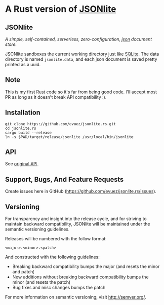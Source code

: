 # A Rust version of [JSONlite](https://github.com/nodesocket/jsonlite)

## JSONlite

*A simple, self-contained, serverless, zero-configuration, [json](http://www.json.org/) document store.*

JSONlite sandboxes the current working directory just like [SQLite](https://www.sqlite.org/). The data directory is named `jsonlite.data`, and each json document is saved pretty printed as a uuid.

## Note

This is my first Rust code so it's far from being good code. I'll accept most PR as long as it doesn't break API compatibility :).

## Installation

```shell
git clone https://github.com/evuez/jsonlite.rs.git
cd jsonlite.rs
cargo build --release
ln -s $PWD/target/release/jsonlite /usr/local/bin/jsonlite
```

## API

See [original API](https://github.com/nodesocket/jsonlite#api).

## Support, Bugs, And Feature Requests

Create issues here in GitHub (https://github.com/evuez/jsonlite.rs/issues).

## Versioning

For transparency and insight into the release cycle, and for striving to maintain backward compatibility, JSONlite will be maintained under the semantic versioning guidelines.

Releases will be numbered with the follow format:

`<major>.<minor>.<patch>`

And constructed with the following guidelines:

+ Breaking backward compatibility bumps the major (and resets the minor and patch)
+ New additions without breaking backward compatibility bumps the minor (and resets the patch)
+ Bug fixes and misc changes bumps the patch

For more information on semantic versioning, visit http://semver.org/.
